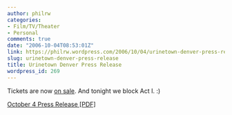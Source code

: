 ```yaml
---
author: philrw
categories:
- Film/TV/Theater
- Personal
comments: true
date: "2006-10-04T08:53:01Z"
link: https://philrw.wordpress.com/2006/10/04/urinetown-denver-press-release/
slug: urinetown-denver-press-release
title: Urinetown Denver Press Release
wordpress_id: 269
---
```


Tickets are now [on sale](http://www.urinetowndenver.org/tickets.html). And tonight we block Act I. :)

[October 4 Press Release [PDF]](/images/UTown_Tickets_On_Sale.pdf)
